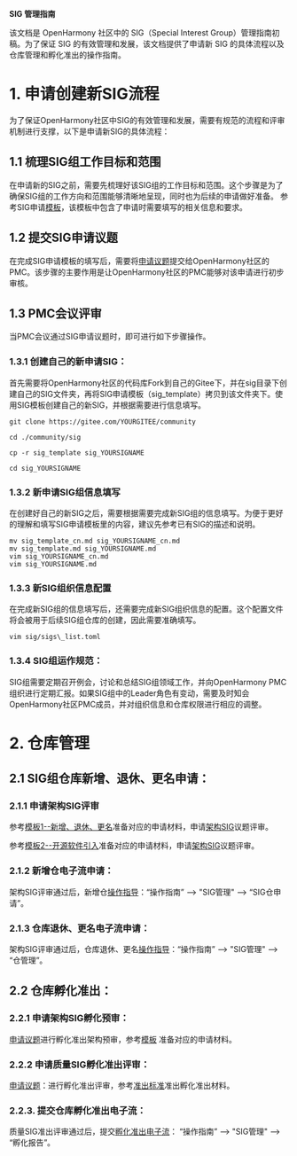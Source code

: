 **SIG 管理指南**

该文档是 OpenHarmony 社区中的 SIG（Special Interest Group）管理指南初稿。为了保证 SIG 的有效管理和发展，该文档提供了申请新 SIG 的具体流程以及仓库管理和孵化准出的操作指南。
# 1.  **申请创建新SIG流程**
为了保证OpenHarmony社区中SIG的有效管理和发展，需要有规范的流程和评审机制进行支撑，以下是申请新SIG的具体流程：
## 1.1  梳理SIG组工作目标和范围
在申请新的SIG之前，需要先梳理好该SIG组的工作目标和范围。这个步骤是为了确保SIG组的工作方向和范围能够清晰地呈现，同时也为后续的申请做好准备。
参考SIG申请[模板](../meeting-notes/docs/openharmony_sig_template.pptx)，该模板中包含了申请时需要填写的相关信息和要求。
## 1.2  提交SIG申请议题
在完成SIG申请模板的填写后，需要将[申请议题](https://docs.qingque.cn/s/home/eZQB8yRFQfEFeAxk\_6JKZEE0q?identityId=1tbICPd8j3s)提交给OpenHarmony社区的PMC。该步骤的主要作用是让OpenHarmony社区的PMC能够对该申请进行初步审核。

## 1.3  PMC会议评审
当PMC会议通过SIG申请议题时，即可进行如下步骤操作。
### 1.3.1  创建自己的新申请SIG：
首先需要将OpenHarmony社区的代码库Fork到自己的Gitee下，并在sig目录下创建自己的SIG文件夹，再将SIG申请模板（sig_template）拷贝到该文件夹下。使用SIG模板创建自己的新SIG，并根据需要进行信息填写。

```
git clone https://gitee.com/YOURGITEE/community

cd ./community/sig

cp -r sig_template sig_YOURSIGNAME

cd sig_YOURSIGNAME
```

### 1.3.2  新申请SIG组信息填写
在创建好自己的新SIG之后，需要根据需要完成新SIG组的信息填写。为便于更好的理解和填写SIG申请模板里的内容，建议先参考已有SIG的描述和说明。

```
mv sig_template_cn.md sig_YOURSIGNAME_cn.md
mv sig_template.md sig_YOURSIGNAME.md
vim sig_YOURSIGNAME_cn.md
vim sig_YOURSIGNAME.md
```

 ###  1.3.3 新SIG组织信息配置
在完成新SIG组的信息填写后，还需要完成新SIG组织信息的配置。这个配置文件将会被用于后续SIG组仓库的创建，因此需要准确填写。

```
vim sig/sigs\_list.toml
```

### 1.3.4 SIG组运作规范：
SIG组需要定期召开例会，讨论和总结SIG组领域工作，并向OpenHarmony PMC组织进行定期汇报。如果SIG组中的Leader角色有变动，需要及时知会OpenHarmony社区PMC成员，并对组织信息和仓库权限进行相应的调整。

# 2.  **仓库管理**
## 2.1  SIG组仓库新增、退休、更名申请：
### 2.1.1  申请架构SIG评审
参考[模板1--新增、退休、更名](../sig/sig_architecture/meetings/repository_review_template.pptx)准备对应的申请材料，申请[架构SIG](https://shimo.im/sheets/StzhuFkEk38enrnl/MODOC)议题评审。

参考[模板2--开源软件引入](../sig/sig_architecture/meetings/OpenHarmony_thirdparty_opensource_software_selection_analysis_templateV1.0.pptx)准备对应的申请材料，申请[架构SIG](https://shimo.im/sheets/StzhuFkEk38enrnl/MODOC)议题评审。

###  2.1.2 新增仓电子流申请：
架构SIG评审通过后，新增仓[操作指导](http://ci.openharmony.cn/workbench/ciCommunity)：“操作指南” --> "SIG管理" --> “SIG仓申请”。
###  2.1.3 仓库退休、更名电子流申请：
架构SIG评审通过后，仓库退休、更名[操作指导](http://ci.openharmony.cn/workbench/ciCommunity)：“操作指南” --> "SIG管理" --> “仓管理”。

##  2.2 仓库孵化准出：
###  2.2.1 申请架构SIG孵化预审：
[申请议题](https://shimo.im/sheets/StzhuFkEk38enrnl/MODOC)进行孵化准出架构预审，参考[模板](../sig/sig_architecture/meetings/repository_review_template.pptx) 准备对应的申请材料。

### 2.2.2 申请质量SIG孵化准出评审：
[申请议题](https://shimo.im/sheets/AQrrKb4pJCUFYkHR/MODOC)：进行孵化准出评审，参考[准出标准](../sig/sig_qa/guidance_for_incubation_project_graduation_cn.md)准出孵化准出材料。
###  2.2.3. 提交仓库孵化准出电子流：
质量SIG准出评审通过后，提交[孵化准出电子流](http://ci.openharmony.cn/workbench/ciCommunity)： “操作指南” --> "SIG管理" --> “孵化报告”。